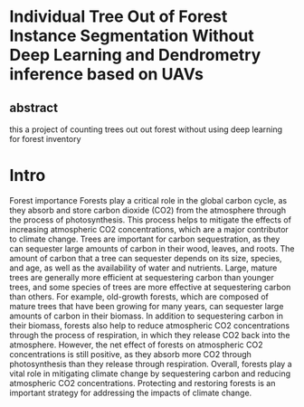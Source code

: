# Individual Tree Out of Forest Instance Segmentation Without Deep Learning and Dendrometry inference based on UAVs

## abstract
 this a project of counting trees out  out forest without using deep learning for forest inventory 
# Intro
Forest importance
Forests play a critical role in the global carbon cycle, as they absorb and store carbon dioxide (CO2) from the atmosphere through the process of photosynthesis. This process helps to mitigate the effects of increasing atmospheric CO2 concentrations, which are a major contributor to climate change. Trees are important for carbon sequestration, as they can sequester large amounts of carbon in their wood, leaves, and roots. The amount of carbon that a tree can sequester depends on its size, species, and age, as well as the availability of water and nutrients. Large, mature trees are generally more efficient at sequestering carbon than younger trees, and some species of trees are more effective at sequestering carbon than others. For example, old-growth forests, which are composed of mature trees that have been growing for many years, can sequester large amounts of carbon in their biomass. In addition to sequestering carbon in their biomass, forests also help to reduce atmospheric CO2 concentrations through the process of respiration, in which they release CO2 back into the atmosphere. However, the net effect of forests on atmospheric CO2 concentrations is still positive, as they absorb more CO2 through photosynthesis than they release through respiration. Overall, forests play a vital role in mitigating climate change by sequestering carbon and reducing atmospheric CO2 concentrations. Protecting and restoring forests is an important strategy for addressing the impacts of climate change.


